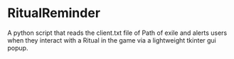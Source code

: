 # RitualReminder
A python script that reads the client.txt file of Path of exile and alerts users when they interact with a Ritual in the game via a lightweight tkinter gui popup. 
